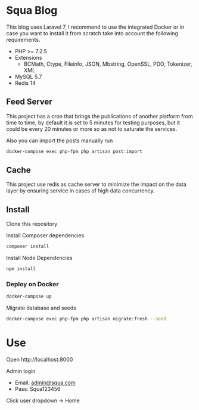 # Squa Blog

This blog uses Laravel 7, I recommend to use the integrated Docker or in case you want to install it from scratch take into account the following requirements.

- PHP >= 7.2.5
- Extensions
    - BCMath, Ctype, Fileinfo, JSON, Mbstring, OpenSSL, PDO, Tokenizer, XML
- MySQL 5.7
- Redis 14

## Feed Server

This project has a cron that brings the publications of another platform from time to time, by default it is set to 5 minutes for testing purposes, but it could be every 20 minutes or more so as not to saturate the services.

Also you can import the posts manually run

```bash
docker-compose exec php-fpm php artisan post:import
```

## Cache
This project use redis as cache server to minimize the impact on the data layer by ensuring service in cases of high data concurrency.  

## Install

Clone this repository

Install Composer dependencies
```bash
composer install
```
Install Node Dependencies 
```bash
npm install
```

### Deploy on Docker
```bash
docker-compose up
```

Migrate database and seeds

```bash
docker-compose exec php-fpm php artisan migrate:fresh --seed
```

# Use

Open http://localhost:8000

Admin login
   - Email: admin@squa.com
   - Pass: Squa123456

Click user dropdown -> Home
